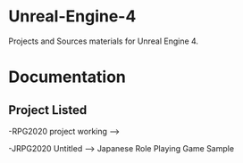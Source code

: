 # Unreal-Engine-4
Projects and Sources materials for Unreal Engine 4.

# Documentation

Project Listed
-----------------
-RPG2020 project working --> 

-JRPG2020 Untitled --> Japanese Role Playing Game Sample
